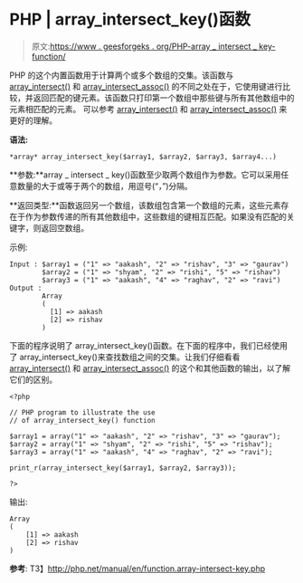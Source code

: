 # PHP | array_intersect_key()函数

> 原文:[https://www . geesforgeks . org/PHP-array _ intersect _ key-function/](https://www.geeksforgeeks.org/php-array_intersect_key-function/)

PHP 的这个内置函数用于计算两个或多个数组的交集。该函数与 [array_intersect()](https://www.geeksforgeeks.org/php-array_intersect-function/) 和 [array_intersect_assoc()](https://www.geeksforgeeks.org/php-array_intersect_assoc-function/) 的不同之处在于，它使用键进行比较，并返回匹配的键元素。该函数只打印第一个数组中那些键与所有其他数组中的元素相匹配的元素。
可以参考 [array_intersect()](https://www.geeksforgeeks.org/php-array_intersect-function/) 和 [array_intersect_assoc()](https://www.geeksforgeeks.org/php-array_intersect_assoc-function/) 来更好的理解。

**语法:**

```
*array* array_intersect_key($array1, $array2, $array3, $array4...)

```

**参数:**array _ intersect _ key()函数至少取两个数组作为参数。它可以采用任意数量的大于或等于两个的数组，用逗号(“，”)分隔。

**返回类型:**函数返回另一个数组，该数组包含第一个数组的元素，这些元素存在于作为参数传递的所有其他数组中，这些数组的键相互匹配。如果没有匹配的关键字，则返回空数组。

示例:

```
Input : $array1 = ("1" => "aakash", "2" => "rishav", "3" => "gaurav")
        $array2 = ("1" => "shyam", "2" => "rishi", "5" => "rishav")
        $array3 = ("1" => "aakash", "4" => "raghav", "2" => "ravi")
Output :
        Array
        (
          [1] => aakash
          [2] => rishav
        )

```

下面的程序说明了 array_intersect_key()函数。在下面的程序中，我们已经使用了 array_intersect_key()来查找数组之间的交集。让我们仔细看看 [array_intersect()](https://www.geeksforgeeks.org/php-array_intersect-function/) 和 [array_intersect_assoc()](https://www.geeksforgeeks.org/php-array_intersect_assoc-function/) 的这个和其他函数的输出，以了解它们的区别。

```
<?php

// PHP program to illustrate the use 
// of array_intersect_key() function

$array1 = array("1" => "aakash", "2" => "rishav", "3" => "gaurav");
$array2 = array("1" => "shyam", "2" => "rishi", "5" => "rishav");
$array3 = array("1" => "aakash", "4" => "raghav", "2" => "ravi");

print_r(array_intersect_key($array1, $array2, $array3));

?>
```

输出:

```
Array
(
    [1] => aakash
    [2] => rishav
)
```

**参考**:
T3】http://php.net/manual/en/function.array-intersect-key.php